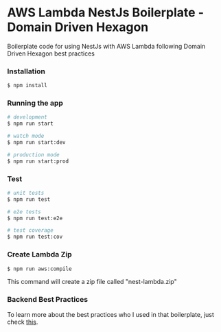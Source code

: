 # AWS Lambda NestJs Boilerplate - Domain Driven Hexagon

Boilerplate code for using NestJs with AWS Lambda following Domain Driven Hexagon best practices

### Installation

```bash
$ npm install
```

### Running the app

```bash
# development
$ npm run start

# watch mode
$ npm run start:dev

# production mode
$ npm run start:prod
```

### Test

```bash
# unit tests
$ npm run test

# e2e tests
$ npm run test:e2e

# test coverage
$ npm run test:cov
```

### Create Lambda Zip

```bash
$ npm run aws:compile
```

This command will create a zip file called "nest-lambda.zip"

### Backend Best Practices
To learn more about the best practices who I used in that boilerplate, just check [this](https://github.com/inobrega/backend-best-pratices/blob/main/README.md#backend-best-pratices).